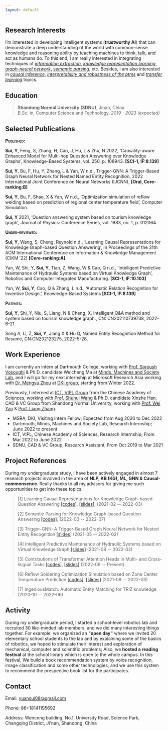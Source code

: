 ```yaml
---
layout: default
---
```


## Research Interests

I’m interested in developing intelligent systems (**trustworthy AI**) that can demonstrate a deep understanding of the world with common-sense knowledge and reasoning ability by teaching machines to think, talk, and act as humans do. To this end, I am really interested in integrating techniques of <u>_information extraction_</u>, <u>_knowledge representation learning_</u>, <u>_graph-neural network_</u>, <u>_semantic parsing_</u>, etc. Besides, I am also interested in <u>_causal inference_</u>, <u>_interpretability and robustness of the ptms_</u> and <u>_transfer learning_</u> topics. 

## Education

>**Shandong Normal University (SDNU)**, Jinan, China \
>B.Sc. in, Computer Science and Technology, *2019 - 2023 (expected)*

## Selected Publications

**<span class="smallcaps">Published:</span>**

**Sui, Y**, Feng, S, Zhang, H, Cao, J, Hu, L & Zhu, N 2022,
‘Causality-aware Enhanced Model for Multi-hop Question Answering over
Knowledge Graphs’, Knowledge-Based Systems, vol. 250, p. 108943.
**\[SCI-1, IF:8.139\]**

**Sui, Y**, Bu, F, Hu, Y, Zhang, L & Yan, W n.d., Trigger-GNN: A
Trigger-Based Graph Neural Network for Nested Named Entity Recognition,
2022 International Joint Conference on Neural Networks (IJCNN),
**\[Oral, Core-ranking:B\]**

**Sui, Y**, Bu, F, Shao, X & Yan, W n.d., ‘Optimization simulation of
reflow welding based on prediction of regional center temperature
field’, Computer Simulation.

**Sui, Y** 2021, ‘Question answering system based on tourism knowledge
graph’, Journal of Physics: Conference Series, vol. 1883, no. 1, p.
012064.

**<span class="smallcaps">Under-reviewed:</span>**

**Sui, Y**, Wang, S, Cheng, Reynold n.d., ‘Learning Causal
Representations for Knowledge Graph-based Question Answering’, In
Proceedings of the 31th ACM International Conference on Information &
Knowledge Management (CIKM ’22) **\[Core-ranking:A\]**

Yan, W, Shi, Y, **Sui, Y**, Tian, Z, Wang, W & Cao, Q n.d., ‘Intelligent
Predictive Maintenance of Hydraulic Systems based on Virtual Knowledge
Graph’, Robotics and Computer Integrated Manufacturing. **\[SCI-1,
IF:10.103\]**

Yan, W, **Sui, Y**, Cao, Q & Zhang, L n.d., ‘Automatic Relation
Recognition for Inventive Design.’, Knowledge-Based Systems **\[SCI-1,
IF:8.139\]**

**<span class="smallcaps">Patents:</span>**

**Sui, Y**, Shi, Y, Niu, S, Liang, N & Cheng, X, Intelligent Q&A method
and system based on tourism knowledge graph., CN: CN202110739738,
2022-6-21.

Song A, Li, Z, **Sui, Y**, Jiang X & Hu Q, Named Entity Recognition
Method for Resume, CN:CN202123275, 2022-5-28.


## Work Experience

I am currently an intern at Dartmouth College, working with [Prof. Soroush Vosoughi](https://www.cs.dartmouth.edu/~soroush/index.html) & Ph.D. candidate Weicheng Ma at [Minds, Machines and Society Lab](https://www.cs.dartmouth.edu/~soroush/Projects.html), and I will go for my next internship at Microsoft Research Asia working with [Dr. Mengyu Zhou](https://www.microsoft.com/en-us/research/people/mezho/) at [DKI group](https://www.microsoft.com/en-us/research/group/data-knowledge-intelligence/), starting from Winter 2022. 

Previously, I interned at [ICT, VIPL Group](https://vipl.ict.ac.cn) from the Chinese Academy of Sciences, working with [Prof. Shuhui Wang](https://vipl.ict.ac.cn/people/shwang/) & Ph.D. candidate Xinzhe Han; CAD & VC Group from Shandong Normal University, working with [Prof. Wei Yan](https://sarryyan.github.io/) & [Prof. Liang Zhang](https://faculty.sdu.edu.cn/zhangliang/en/index.htm).

- MSRA, DKI, Visiting Intern Fellow; Expected from Aug 2020 to Dec 2022
- Dartmouth, Minds, Machines and Society Lab,  Research Internship; June 2022 to present
- ICT, VIPL, Chinese Academy of Sciences, Research Internship; From Mar 2022 to June 2022
- SDNU, CAD & VC Group, Research Assistant; From Oct 2019 to Mar 2021

## Project References
During my undergraduate study, I have been actively engaged in almost 7 research projects involved in the area of **NLP, KB (KG), ML, GNN & Causal-commonsence**. Really thanks to all my advisors for giving me such opportunities to get into these topics.

>[1] Learning Causal Representations for Knowledge Graph-based Question Answering [[codes]](), [[slides]](), (2021-02 -- 2022-03)
>
>[2] Semantic Parsing for Knowledge Graph-based Question Answering [[codes]](https://github.com/Y-Sui/Semantic-Parsing-for-KGQA), (2022-03 -- 2022-07)
>
>[3] Trigger-GNN: A Trigger-Based Graph Neural Network for Nested Entity Recognition [[slides]](https://arxiv.org/pdf/2204.05518) (2021-05 -- 2022-02)
>
>[4] Intelligent Predictive Maintenance of Hydraulic Systems based on Virtual Knowledge Graph [[slides]]() (2021-08 -- 2022-02)
>
>[5] Contributions of Transformer Attention Heads in Multi- and Cross-lingual Tasks [[codes]](https://github.com/Y-Sui/eval-probing), [[slides]](assets\pdf\19-probes.pdf) (2022-06 -- Present)
>
>[6] Reflow Soldering Optimization Simulation based on Zone Center Temperature Prediction [[codes]](), [[slides]]() (2021-08 -- 2022-03)
>
>[7] IngeniousMatch: Automatic Entity Matching for TRIZ knowledge (2020-10 -- 2022-06)



## Activity
During my undergraduate period, I started a school-level robotics lab and recruited 30 like-minded lab members, and we did many interesting things together. For example, we organized an **"open day"** where we invited 20 elementary school students to the lab and by explaining some of the basics of robotics, we hoped to stimulate their interest and exploration of mechanical, computer and scientific problems; Also, we **hosted a reading festival** at the school library which is open to the whole campus. In this festival, We build a book recommendation system by voice recognition, image classification and some other technologies, and we use this system to recommend the prespective book list for the participates.



## Contact
Email: yuansui08@gmail.com

Phone: 86+18141195692

Address: Wencong building, No.1, University Road, Science Park, Changqing District, Ji'nan, Shandong, China
